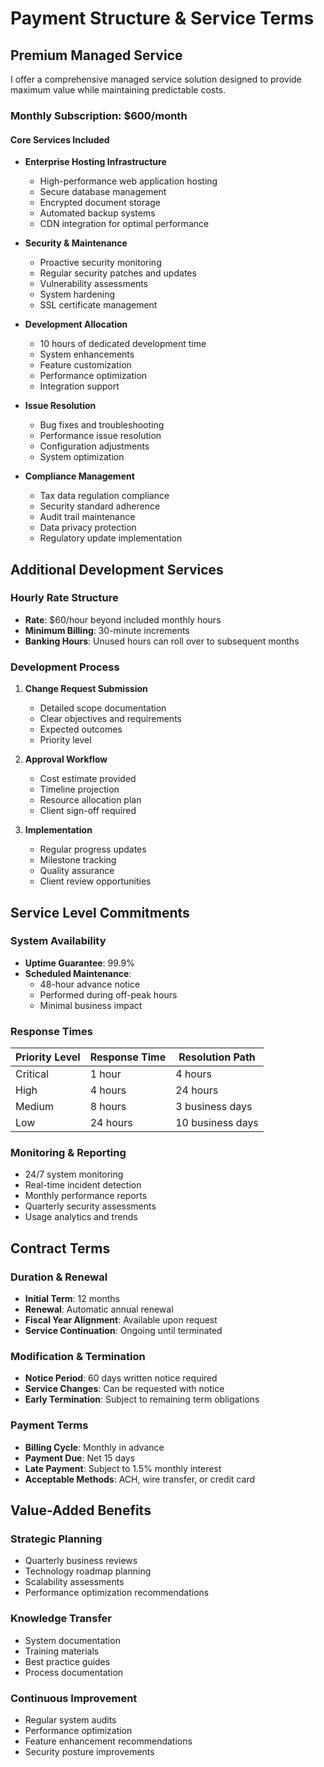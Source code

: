 # Payment Structure & Service Terms

## Premium Managed Service

I offer a comprehensive managed service solution designed to provide maximum value while maintaining predictable costs.

### Monthly Subscription: $600/month

#### Core Services Included
- **Enterprise Hosting Infrastructure**
  - High-performance web application hosting
  - Secure database management
  - Encrypted document storage
  - Automated backup systems
  - CDN integration for optimal performance

- **Security & Maintenance**
  - Proactive security monitoring
  - Regular security patches and updates
  - Vulnerability assessments
  - System hardening
  - SSL certificate management

- **Development Allocation**
  - 10 hours of dedicated development time
  - System enhancements
  - Feature customization
  - Performance optimization
  - Integration support

- **Issue Resolution**
  - Bug fixes and troubleshooting
  - Performance issue resolution
  - Configuration adjustments
  - System optimization

- **Compliance Management**
  - Tax data regulation compliance
  - Security standard adherence
  - Audit trail maintenance
  - Data privacy protection
  - Regulatory update implementation

## Additional Development Services

### Hourly Rate Structure
- **Rate**: $60/hour beyond included monthly hours
- **Minimum Billing**: 30-minute increments
- **Banking Hours**: Unused hours can roll over to subsequent months

### Development Process
1. **Change Request Submission**
   - Detailed scope documentation
   - Clear objectives and requirements
   - Expected outcomes
   - Priority level

2. **Approval Workflow**
   - Cost estimate provided
   - Timeline projection
   - Resource allocation plan
   - Client sign-off required

3. **Implementation**
   - Regular progress updates
   - Milestone tracking
   - Quality assurance
   - Client review opportunities

## Service Level Commitments

### System Availability
- **Uptime Guarantee**: 99.9%
- **Scheduled Maintenance**: 
  - 48-hour advance notice
  - Performed during off-peak hours
  - Minimal business impact

### Response Times
| Priority Level | Response Time | Resolution Path |
|---------------|---------------|-----------------|
| Critical | 1 hour | 4 hours |
| High | 4 hours | 24 hours |
| Medium | 8 hours | 3 business days |
| Low | 24 hours | 10 business days |

### Monitoring & Reporting
- 24/7 system monitoring
- Real-time incident detection
- Monthly performance reports
- Quarterly security assessments
- Usage analytics and trends

## Contract Terms

### Duration & Renewal
- **Initial Term**: 12 months
- **Renewal**: Automatic annual renewal
- **Fiscal Year Alignment**: Available upon request
- **Service Continuation**: Ongoing until terminated

### Modification & Termination
- **Notice Period**: 60 days written notice required
- **Service Changes**: Can be requested with notice
- **Early Termination**: Subject to remaining term obligations

### Payment Terms
- **Billing Cycle**: Monthly in advance
- **Payment Due**: Net 15 days
- **Late Payment**: Subject to 1.5% monthly interest
- **Acceptable Methods**: ACH, wire transfer, or credit card

## Value-Added Benefits

### Strategic Planning
- Quarterly business reviews
- Technology roadmap planning
- Scalability assessments
- Performance optimization recommendations

### Knowledge Transfer
- System documentation
- Training materials
- Best practice guides
- Process documentation

### Continuous Improvement
- Regular system audits
- Performance optimization
- Feature enhancement recommendations
- Security posture improvements

